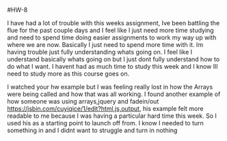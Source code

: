 #HW-8

I have had a lot of trouble with this weeks assignment, Ive been battling the flue for the past couple days and I feel like I just need more time studying and need to spend time doing easier assignments to work my way up with where we are now. Basically I just need to spend more time with it. Im having trouble just fully understanding whats going on. I feel like I understand basically whats going on but I just dont fully understand how to do what I want. I havent had as much time to study this week and I know Ill need to study more as this course goes on.

I watched your hw example but I was feeling really lost in how the Arrays were being called and how that was all working. I found another example of how someone was using arrays,jquery and fadein/out https://jsbin.com/cuyiqice/1/edit?html,js,output, his example felt more readable to me because I was having a particular hard time this week. So I used his as a starting point to launch off from. I know I needed to turn something in and I didnt want to struggle and turn in nothing
